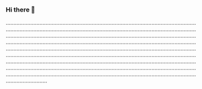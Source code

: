 ### Hi there 👋

.......................................................................................................................................................................................................................................................................................................................................................................................................................................................................................................................................................................................................................................................................................................................................................................................................................................................................................................................................................................................................................................................................................................................................................................................
